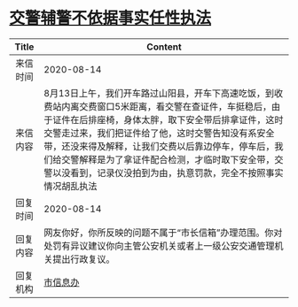 # <a href="http://www.shangluo.gov.cn/zmhd/ldxxxx.jsp?urltype=leadermail.LeaderMailContentUrl&wbtreeid=1112&leadermailid=6313">交警辅警不依据事实任性执法</a>
|Title|Content|
|:---:|---|
|来信时间|2020-08-14|
|来信内容|8月13日上午，我们开车路过山阳县，开车下高速吃饭，到收费站内离交费窗口5米距离，看交警在查证件，车挺稳后，由于证件在后排座椅，身体太胖，取下安全带后排拿证件，这时交警走过来，我们把证件给了他，这时交警告知没有系安全带，还没来得及解释，让我们交费以后靠边停车，停车后，我们给交警解释是为了拿证件配合检测，才临时取下安全带，交警以没看到，记录仪没拍到为由，执意罚款，完全不按照事实情况胡乱执法|
|回复时间|2020-08-14|
|回复内容|网友你好，你所反映的问题不属于“市长信箱”办理范围。你对处罚有异议建议你向主管公安机关或者上一级公安交通管理机关提出行政复议。|
|回复机构|<a href="../../categories/agencies/市信息办.md">市信息办</a>|